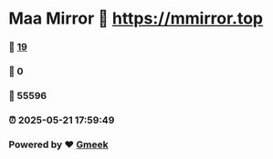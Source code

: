 # Maa Mirror :link: https://mmirror.top 
### :page_facing_up: [19](https://mmirror.top/tag.html) 
### :speech_balloon: 0 
### :hibiscus: 55596 
### :alarm_clock: 2025-05-21 17:59:49 
### Powered by :heart: [Gmeek](https://github.com/Meekdai/Gmeek)
